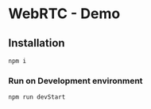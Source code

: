 # WebRTC - Demo

## Installation

```
npm i
 ```

### Run on Development environment
 ```
npm run devStart
 ```

